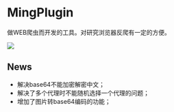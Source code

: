 # MingPlugin

做WEB爬虫而开发的工具。对研究浏览器反爬有一定的方便。

![](http://serv_pro:3000/kael/MingPlugin/raw/master/look.jpg)

## News

* 解决base64不能加密解密中文；
* 解决了多个代理时不能随机选择一个代理的问题；
* 增加了图片转base64编码的功能；

